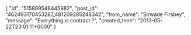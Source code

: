  {
   "id": "515899548445982",
   "post_id": "462493170453287_481209285248342",
   "from_name": "Sirwade Firsbey",
   "message": "Everything is contract ?",
   "created_time": "2013-05-22T23:01:11+0000"
 }
